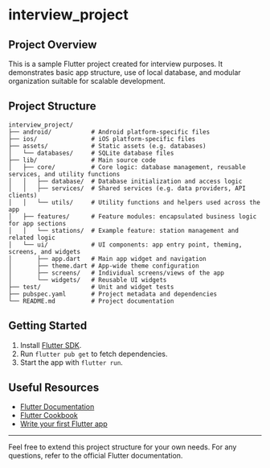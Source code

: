# interview_project

## Project Overview

This is a sample Flutter project created for interview purposes. It demonstrates basic app structure, use of local database, and modular organization suitable for scalable development.

## Project Structure

```
interview_project/
├── android/           # Android platform-specific files
├── ios/               # iOS platform-specific files
├── assets/            # Static assets (e.g. databases)
│   └── databases/     # SQLite database files
├── lib/               # Main source code
│   ├── core/          # Core logic: database management, reusable services, and utility functions
│   │   ├── database/  # Database initialization and access logic
│   │   ├── services/  # Shared services (e.g. data providers, API clients)
│   │   └── utils/     # Utility functions and helpers used across the app
│   ├── features/      # Feature modules: encapsulated business logic for app sections
│   │   └── stations/  # Example feature: station management and related logic
│   └── ui/            # UI components: app entry point, theming, screens, and widgets
│       ├── app.dart   # Main app widget and navigation
│       ├── theme.dart # App-wide theme configuration
│       ├── screens/   # Individual screens/views of the app
│       └── widgets/   # Reusable UI widgets
├── test/              # Unit and widget tests
├── pubspec.yaml       # Project metadata and dependencies
└── README.md          # Project documentation
```

## Getting Started

1. Install [Flutter SDK](https://docs.flutter.dev/get-started/install).
2. Run `flutter pub get` to fetch dependencies.
3. Start the app with `flutter run`.

## Useful Resources

- [Flutter Documentation](https://docs.flutter.dev/)
- [Flutter Cookbook](https://docs.flutter.dev/cookbook)
- [Write your first Flutter app](https://docs.flutter.dev/get-started/codelab)

---

Feel free to extend this project structure for your own needs. For any questions, refer to the official Flutter documentation.
